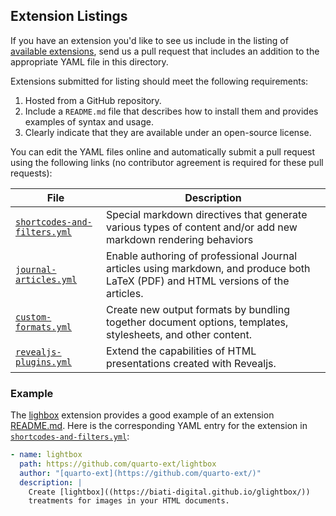 ## Extension Listings

If you have an extension you'd like to see us include in the listing of [available extensions](https://quarto.org/docs/extensions/), send us a pull request that includes an addition to the appropriate YAML file in this directory.

Extensions submitted for listing should meet the following requirements:

1.  Hosted from a GitHub repository.
2.  Include a `README.md` file that describes how to install them and provides examples of syntax and usage.
3.  Clearly indicate that they are available under an open-source license.

You can edit the YAML files online and automatically submit a pull request using the following links (no contributor agreement is required for these pull requests):

| File                                                                                                                                   | Description                                                                                                                       |
|----------------------------------------------------------------------------------------------------------------------------------------|-----------------------------------------------------------------------------------------------------------------------------------|
| [`shortcodes-and-filters.yml`](https://github.com/quarto-dev/quarto-web/edit/main/docs/extensions/listings/shortcodes-and-filters.yml) | Special markdown directives that generate various types of content and/or add new markdown rendering behaviors                    |
| [`journal-articles.yml`](https://github.com/quarto-dev/quarto-web/edit/main/docs/extensions/listings/journal-articles.yml)             | Enable authoring of professional Journal articles using markdown, and produce both LaTeX (PDF) and HTML versions of the articles. |
| [`custom-formats.yml`](https://github.com/quarto-dev/quarto-web/edit/main/docs/extensions/listings/custom-formats.yml)                 | Create new output formats by bundling together document options, templates, stylesheets, and other content.                       |
| [`revealjs-plugins.yml`](https://github.com/quarto-dev/quarto-web/edit/main/docs/extensions/listings/revealjs-plugins.yml)             | Extend the capabilities of HTML presentations created with Revealjs.                                                              |

### Example

The [lighbox](https://github.com/quarto-ext/lightbox) extension provides a good example of an extension [README.md](https://github.com/quarto-ext/lightbox/blob/main/README.md). Here is the corresponding YAML entry for the extension in [`shortcodes-and-filters.yml`](https://github.com/quarto-dev/quarto-web/edit/main/docs/extensions/listings/shortcodes-and-filters.yml):

``` yaml
- name: lightbox
  path: https://github.com/quarto-ext/lightbox
  author: "[quarto-ext](https://github.com/quarto-ext/)"
  description: |
    Create [lightbox]((https://biati-digital.github.io/glightbox/))
    treatments for images in your HTML documents.
```
